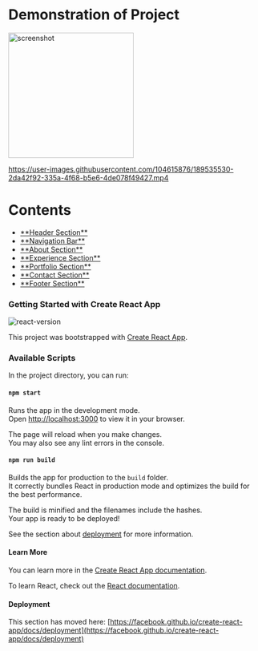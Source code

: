 # **Demonstration of Project**

<img src="https://user-images.githubusercontent.com/104615876/189535362-11144347-07ac-4a7d-8267-aa115f923826.jpg" alt="screenshot" height="250" />

https://user-images.githubusercontent.com/104615876/189535530-2da42f92-335a-4f68-b5e6-4de078f49427.mp4

# **Contents**

<ul>
    <li><a href="./src/components/header">**Header Section**</a></li>
    <li><a href="./src/components/nav">**Navigation Bar**</a></li>
    <li><a href="./src/components/about">**About Section**</a></li>
    <li><a href="./src/components/experience">**Experience Section**</a></li>
    <li><a href="./src/components/portfolio">**Portfolio Section**</a></li>
    <li><a href="./src/components/contact">**Contact Section**</a></li>
    <li><a href="./src/components/footer">**Footer Section**</a></li>
</ul>

### Getting Started with Create React App
![react-version](https://user-images.githubusercontent.com/104615876/189540317-b5c49c8e-fdad-42cb-ac48-11dc95d34367.png)

This project was bootstrapped with [Create React App](https://github.com/facebook/create-react-app).

### Available Scripts

In the project directory, you can run:

#### `npm start`

Runs the app in the development mode.\
Open [http://localhost:3000](http://localhost:3000) to view it in your browser.

The page will reload when you make changes.\
You may also see any lint errors in the console.

#### `npm run build`

Builds the app for production to the `build` folder.\
It correctly bundles React in production mode and optimizes the build for the best performance.

The build is minified and the filenames include the hashes.\
Your app is ready to be deployed!

See the section about [deployment](https://facebook.github.io/create-react-app/docs/deployment) for more information.
#### Learn More

You can learn more in the [Create React App documentation](https://facebook.github.io/create-react-app/docs/getting-started).

To learn React, check out the [React documentation](https://reactjs.org/).

#### Deployment

This section has moved here: [https://facebook.github.io/create-react-app/docs/deployment](https://facebook.github.io/create-react-app/docs/deployment)
